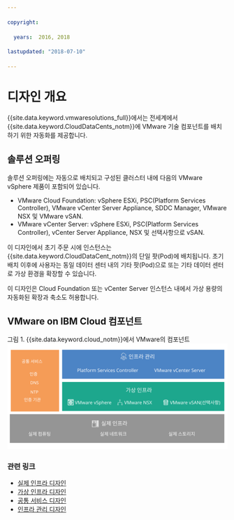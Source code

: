 ```yaml
---

copyright:

  years:  2016, 2018

lastupdated: "2018-07-10"

---
```

# 디자인 개요

{{site.data.keyword.vmwaresolutions_full}}에서는 전세계에서 {{site.data.keyword.CloudDataCents_notm}}에 VMware 기술 컴포넌트를 배치하기 위한 자동화를 제공합니다. 

## 솔루션 오퍼링

솔루션 오퍼링에는 자동으로 배치되고 구성된 클러스터 내에 다음의 VMware vSphere 제품이 포함되어 있습니다. 
* VMware Cloud Foundation: vSphere ESXi, PSC(Platform Services Controller), VMware vCenter Server Appliance, SDDC Manager, VMware NSX 및 VMware vSAN.
* VMware vCenter Server: vSphere ESXi, PSC(Platform Services Controller), vCenter Server Appliance, NSX 및 선택사항으로 vSAN.

이 디자인에서 초기 주문 시에 인스턴스는 {{site.data.keyword.CloudDataCent_notm}}의 단일 팟(Pod)에 배치됩니다. 초기 배치 이후에 사용자는 동일 데이터 센터 내의 기타 팟(Pod)으로 또는 기타 데이터 센터로 가상 환경을 확장할 수 있습니다. 

이 디자인은 Cloud Foundation 또는 vCenter Server 인스턴스 내에서 가상 용량의 자동화된 확장과 축소도 허용합니다. 

## VMware on IBM Cloud 컴포넌트

그림 1. {{site.data.keyword.cloud_notm}}에서 VMware의 컴포넌트
![ {{site.data.keyword.cloud_notm}}](design_overview.svg "이 솔루션은 실제 인프라, 가상 인프라, 인프라 관리 및 공통 서비스로 구성되어 있습니다.")

### 관련 링크

* [실제 인프라 디자인](design_physicalinfrastructure.html)
* [가상 인프라 디자인](design_virtualinfrastructure.html)
* [공통 서비스 디자인](design_commonservice.html)
* [인프라 관리 디자인](design_infrastructuremgmt.html)

